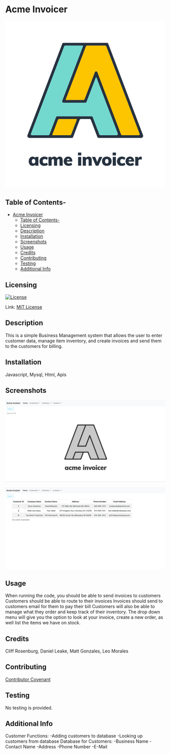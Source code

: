 # Acme Invoicer

![project-logo](assets/transparent_logo_sm.png)

## Table of Contents-
- [Acme Invoicer](#acme-invoicer)
  - [Table of Contents-](#table-of-contents-)
  - [Licensing](#licensing)
  - [Description](#description)
  - [Installation](#installation)
  - [Screenshots](#screenshots)
  - [Usage](#usage)
  - [Credits](#credits)
  - [Contributing](#contributing)
  - [Testing](#testing)
  - [Additional Info](#additional-info)

## Licensing

[![License](https://img.shields.io/badge/license-MIT-green)](./LICENSE)

Link: [MIT License](https://opensource.org/licenses/MIT)

## Description

This is a simple Business Management system that allows the user to enter customer data, manage item inventory, and create invoices and send them to the customers for billing.
     
## Installation

Javascript, Mysql, Html, Apis

## Screenshots

![acme-homepage](./assets/acme-screenshot1.png)

![acme-customerpage](./assets/acme-screenshot2.png)

## Usage
When running the code, you should be able to send invoices to customers
Customers should be able to route to their invoices
Invoices should send to customers email for them to pay their bill
Customers will also be able to manage what they order and keep track of their inventory.
The drop down menu will give you the option to look at your invoice, create a new order, as well list the items we have on stock.


## Credits

Cliff Rosenburg, Daniel Leake, Matt Gonzales, Leo Morales

## Contributing

  [Contributor Covenant](https://www.contributor-covenant.org/)

## Testing

  No testing is provided.

## Additional Info

Customer Functions:
-Adding customers to database
-Looking up customers from database
 	Database for Customers:
	-Business Name
	-Contact Name
	-Address
	-Phone Number
	-E-Mail
